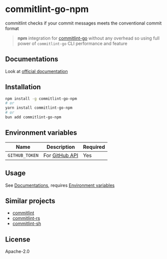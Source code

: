 # commitlint-go-npm

commitlint checks if your commit messages meets the conventional commit format

> **npm** integration for [commitlint-go](https://github.com/conventionalcommit/commitlint) without any overhead so using full power of `commitlint-go` CLI performance and feature

## Documentations

Look at [official documentation](https://github.com/conventionalcommit/commitlint)

## Installation

```sh
npm install -g commitlint-go-npm
# or
yarn install commitlint-go-npm
# or
bun add commitlint-go-npm
```

## Environment variables

| Name           | Description                                                                                     | Required |
| -------------- | ----------------------------------------------------------------------------------------------- | -------- |
| `GITHUB_TOKEN` | For [GitHub API](https://docs.github.com/rest/overview/resources-in-the-rest-api#rate-limiting) | Yes      |

## Usage

See [Documentations](#documentations), requires [Environment variables](#environment-variables)

## Similar projects

- [commitlint](https://commitlint.js.org)
- [commitlint-rs](https://github.com/KeisukeYamashita/commitlint-rs)
- [commitlint-sh](https://github.com/dalisoft/commitlint-sh)

## License

Apache-2.0
